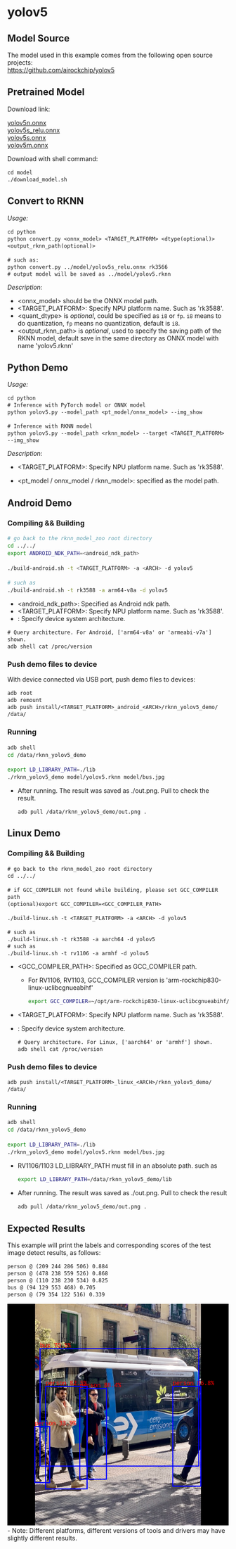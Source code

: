 # yolov5

## Model Source
The model used in this example comes from the following open source projects:  
https://github.com/airockchip/yolov5



## Pretrained Model

Download link: 

[yolov5n.onnx](https://ftrg.zbox.filez.com/v2/delivery/data/95f00b0fc900458ba134f8b180b3f7a1/examples/yolov5/yolov5n.onnx)<br />[yolov5s_relu.onnx](https://ftrg.zbox.filez.com/v2/delivery/data/95f00b0fc900458ba134f8b180b3f7a1/examples/yolov5/yolov5s_relu.onnx)<br />[yolov5s.onnx](https://ftrg.zbox.filez.com/v2/delivery/data/95f00b0fc900458ba134f8b180b3f7a1/examples/yolov5/yolov5n.onnx)<br />[yolov5m.onnx](https://ftrg.zbox.filez.com/v2/delivery/data/95f00b0fc900458ba134f8b180b3f7a1/examples/yolov5/yolov5m.onnx)

Download with shell command:

```
cd model
./download_model.sh
```



## Convert to RKNN

*Usage:*

```shell
cd python
python convert.py <onnx_model> <TARGET_PLATFORM> <dtype(optional)> <output_rknn_path(optional)>

# such as: 
python convert.py ../model/yolov5s_relu.onnx rk3566
# output model will be saved as ../model/yolov5.rknn
```

*Description:*

- <onnx_model> should be the ONNX model path.
- <TARGET_PLATFORM>:  Specify NPU platform name. Such as 'rk3588'.
- <quant_dtype> is *optional*, could be specified as `i8` or `fp`. `i8` means to do quantization, `fp` means no quantization, default is `i8`.
- <output_rknn_path> is *optional*, used to specify the saving path of the RKNN model, default save in the same directory as ONNX model with name 'yolov5.rknn'



## Python Demo

*Usage:*

```shell
cd python
# Inference with PyTorch model or ONNX model
python yolov5.py --model_path <pt_model/onnx_model> --img_show

# Inference with RKNN model
python yolov5.py --model_path <rknn_model> --target <TARGET_PLATFORM> --img_show
```
*Description:*
- <TARGET_PLATFORM>: Specify NPU platform name. Such as 'rk3588'.

- <pt_model / onnx_model / rknn_model>: specified as the model path.



## Android Demo

### Compiling && Building

```sh
# go back to the rknn_model_zoo root directory
cd ../../
export ANDROID_NDK_PATH=<android_ndk_path>

./build-android.sh -t <TARGET_PLATFORM> -a <ARCH> -d yolov5

# such as 
./build-android.sh -t rk3588 -a arm64-v8a -d yolov5
```

- <android_ndk_path>: Specified as Android ndk path.
- <TARGET_PLATFORM>: Specify NPU platform name. Such as 'rk3588'.
- <ARCH>: Specify device system architecture.

```shell
# Query architecture. For Android, ['arm64-v8a' or 'armeabi-v7a'] shown.
adb shell cat /proc/version
```

### Push demo files to device

With device connected via USB port, push demo files to devices:

```shell
adb root
adb remount
adb push install/<TARGET_PLATFORM>_android_<ARCH>/rknn_yolov5_demo/ /data/
```

### Running

```sh
adb shell
cd /data/rknn_yolov5_demo

export LD_LIBRARY_PATH=./lib
./rknn_yolov5_demo model/yolov5.rknn model/bus.jpg
```

- After running. The result was saved as ./out.png. Pull to check the result.

  ```
  adb pull /data/rknn_yolov5_demo/out.png .
  ```



## Linux Demo

### Compiling && Building

```shell
# go back to the rknn_model_zoo root directory
cd ../../

# if GCC_COMPILER not found while building, please set GCC_COMPILER path
(optional)export GCC_COMPILER=<GCC_COMPILER_PATH>

./build-linux.sh -t <TARGET_PLATFORM> -a <ARCH> -d yolov5

# such as 
./build-linux.sh -t rk3588 -a aarch64 -d yolov5
# such as 
./build-linux.sh -t rv1106 -a armhf -d yolov5
```

- <GCC_COMPILER_PATH>: Specified as GCC_COMPILER path.

  - For RV1106, RV1103, GCC_COMPILER version is 'arm-rockchip830-linux-uclibcgnueabihf'

    ```sh
    export GCC_COMPILER=~/opt/arm-rockchip830-linux-uclibcgnueabihf/bin/arm-rockchip830-linux-uclibcgnueabihf
    ```

- <TARGET_PLATFORM>: Specify NPU platform name. Such as 'rk3588'.

- <ARCH>: Specify device system architecture.

  ```shell
  # Query architecture. For Linux, ['aarch64' or 'armhf'] shown.
  adb shell cat /proc/version
  ```

### Push demo files to device

```shell
adb push install/<TARGET_PLATFORM>_linux_<ARCH>/rknn_yolov5_demo/ /data/
```

### Running

```sh
adb shell
cd /data/rknn_yolov5_demo

export LD_LIBRARY_PATH=./lib
./rknn_yolov5_demo model/yolov5.rknn model/bus.jpg
```

- RV1106/1103 LD_LIBRARY_PATH must fill in an absolute path. such as 

  ```sh
  export LD_LIBRARY_PATH=/data/rknn_yolov5_demo/lib
  ```

- After running. The result was saved as ./out.png. Pull to check the result

  ```sh
  adb pull /data/rknn_yolov5_demo/out.png .
  ```

  

## Expected Results

This example will print the labels and corresponding scores of the test image detect results, as follows:
```
person @ (209 244 286 506) 0.884
person @ (478 238 559 526) 0.868
person @ (110 238 230 534) 0.825
bus @ (94 129 553 468) 0.705
person @ (79 354 122 516) 0.339
```

<img src="result.png">
<br>
- Note: Different platforms, different versions of tools and drivers may have slightly different results.

